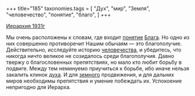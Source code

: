 +++
title="185"
taxonomies.tags = [
 "Дух",
 "мир",
 "Земля",
 "человечество",
 "понятие",
 "благо",
]
+++

[Иерархия 1931г](/agni/1931)

Мы очень расположены к словам, где входит [понятие](/tags/понятие) [Блага](/tags/[благо](/tags/благо)). Но одно из них совершенно противоречит Нашим обычаям — это благополучие. Действительно, исследуйте историю [человечества](/tags/человечество), и убедитесь, что никогда ничто великое не созидалось среди благополучия. Давно твержу о благословенных препятствиях, но мало кто любит борьбу в подвиге. Между тем неминуемо приучиться к борьбе, ибо иначе нельзя закалить клинок [духа](/tags/Дух). И для [земного](/tags/Земля) продвижения, и для дальних миров необходимы препятствия и умение побеждать их. Успокоение непригодно для Иерарха.   

